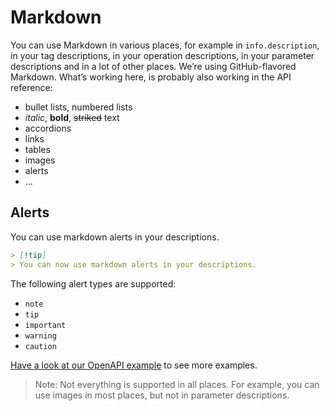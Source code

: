 # Markdown

You can use Markdown in various places, for example in `info.description`, in your tag descriptions, in your operation
descriptions, in your parameter descriptions and in a lot of other places. We’re using GitHub-flavored Markdown.
What’s working here, is probably also working in the API reference:

- bullet lists, numbered lists
- _italic_, **bold**, ~~striked~~ text
- accordions
- links
- tables
- images
- alerts
- …

## Alerts

You can use markdown alerts in your descriptions.

```markdown
> [!tip]
> You can now use markdown alerts in your descriptions.
```

The following alert types are supported:

- `note`
- `tip`
- `important`
- `warning`
- `caution`

[Have a look at our OpenAPI example](https://github.com/scalar/scalar/blob/main/packages/galaxy/src/documents/3.1.yaml)
to see more examples.

> Note: Not everything is supported in all places. For example, you can use images in most places, but not in parameter
> descriptions.
